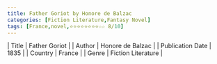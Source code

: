```yaml
---
title: Father Goriot by Honore de Balzac
categories: [Fiction Literature,Fantasy Novel]
tags: [France,novel,⭐⭐⭐⭐⭐⭐⭐⭐☆☆ 8/10]
---
```

        
| Title | Father Goriot  |
| Author |  Honore de Balzac  |
| Publication Date | 1835   |
| Country | France |
| Genre | Fiction Literature  |
        